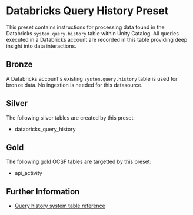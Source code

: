# Databricks Query History Preset

This preset contains instructions for processing data found in the Databricks `system.query.history` table within Unity Catalog. All queries executed in a Databricks account are recorded in this table providing deep insight into data interactions.


## Bronze

A Databricks account's existing `system.query.history` table is used for bronze data. No ingestion is needed for this datasource.

## Silver

The following silver tables are created by this preset:

- databricks_query_history

## Gold

The following gold OCSF tables are targetted by this preset:

- api_activity

## Further Information

- [Query history system table reference ](https://docs.databricks.com/aws/en/admin/system-tables/query-history)
